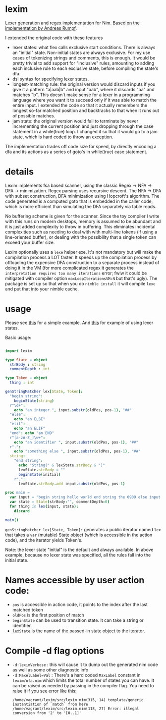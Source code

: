 # lexim
Lexer generation and regex implementation for Nim. Based on the [implementation by Andreas Rumpf](https://github.com/Araq/lexim). 


I extended the original code with these features
* lexer states: what flex calls exclusive start conditions. There is always an "initial" state. Non-initial states are always exclusive. For my use cases of tokenizing strings and comments, this is enough. It would be pretty trivial to add support for "inclusive" rules, amounting to adding each inclusive rule to each exclusive state, before compiling the state's dfa. 
* dsl syntax for specifying lexer states. 
* longest-matching rule: the original version would discard inputs if you give it a pattern "a|aab|b" and input "aab", where it discards "aa" and matches "b". This doesn't make sense for a lexer in a programming language where you want it to succeed only if it was able to match the entire input. I extended the code so that it actually remembers the longest so-far matched position and backtracks to that when it runs out of possible matches. 
* jam state: the original version would fail to terminate by never incrementing the current position and just dropping through the case statement in a while(true) loop. I changed it so that it would go to a jam state, which is hard coded to throw an exception. 

The implementation trades off code size for speed, by directly encoding a dfa and its actions as a series of goto's in while(true) case statement. 

# details 

Lexim implements fsa based scanner, using the classic Regex -> NFA -> DFA -> minimization. Regex parsing uses recursive descent. The NFA -> DFA with subset construction, DFA minimization using Hopcroft's algorithm. The code generated is a computed goto that is embedded in the caller code, which is more efficient than simulating the DFA separately via table reads. 

No buffering scheme is given for the scanner. Since the toy compiler I write with this runs on modern desktops, memory is assumed to be abundant and it is just added complexity to throw in buffering. This eliminates incidental complexities such as needing to deal with with multi-line tokens (if using a line-oriented buffer), or dealing with the possibility that a single token can exceed your buffer size. 

Lexim optionally uses a `lexe` helper exe. It's not mandatory but will make the compilation process a LOT faster.  It speeds up the compilation process by offloading the expensive DFA construction to a separate process instead of doing it in the VM (for more complicated regex it generates the `interpretation requires too many iterations` error; fwiw it could be mitigated with compiler option `maxLoopIterationsVM:N` but that's ugly). The package is set up so that when you do `nimble install` it will compile `lexe` and put that into your nimble cache. 

# usage 
Please see [this](tests/ex1.nim) for a simple example. And [this](tests/test_tiger.nim) for example of using lexer states. 

Basic usage:

```nim

import lexim

type State = object 
  strBody : string 
  commentDepth : int 

type Token = object 
  thing : int 

genStringMatcher lex[State, Token]:
  "begin string": 
    beginState(string)
  r"\d+": 
    echo "an integer ", input.substr(oldPos, pos-1), "##"
  "else": 
    echo "an ELSE"
  "elif": 
    echo "an ELIF"
  "end": echo "an END"
  r"[a-zA-Z_]\w+": 
    echo "an identifier ", input.substr(oldPos, pos-1), "##"
  r".": 
    echo "something else ", input.substr(oldPos, pos-1), "##"
  string:
    "end string": 
      echo "String(" & lexState.strBody & ")"
      lexState.strBody = ""
      beginState(initial)
    r".": 
      lexState.strBody.add input.substr(oldPos, pos-1)

proc main =
  var input = "begin string hello world end string the 0909 else input elif elseo end"
  var state = State(strBody:"", commentDepth:0)
  for thing in lex(input, state):
    discard

main()
```

`genStringMatcher lex[State, Token]:` generates a public iterator named `lex` that takes a `var` (mutable) State object (which is accessible in the action code), and the iterator yields Token's. 

Note: the lexer state "initial" is the default and always available. In above example, because no lexer state was specified, all the rules fall into the initial state. 

# Names accessible by user action code: 
* `pos` is accessible in action code, it points to the index after the last matched token 
* `oldPos` is the first position of match 
* `beginState` can be used to transition state. It can take a string or identifier. 
* `lexState` is the name of the passed-in state object to the iterator. 

# Compile -d flag options
* `-d:leximVerbose` : this will cause it to dump out the generated nim code as well as some other diagnostic info 
* `-d:MaxelLabel=Val` :
There's a hard coded `MaxLabel` constant in `lexim/nfa.nim` which limits the total number of states you can have. It can be raised as needed by passing in the compiler flag. You need to raise it if you see error like this: 
  ```
  /home/vagrant/lexim/src/lexim.nim(315, 14) template/generic instantiation of `match` from here
  /home/vagrant/lexim/src/lexim.nim(118, 27) Error: illegal conversion from '2' to '[0..1]'
  ```

